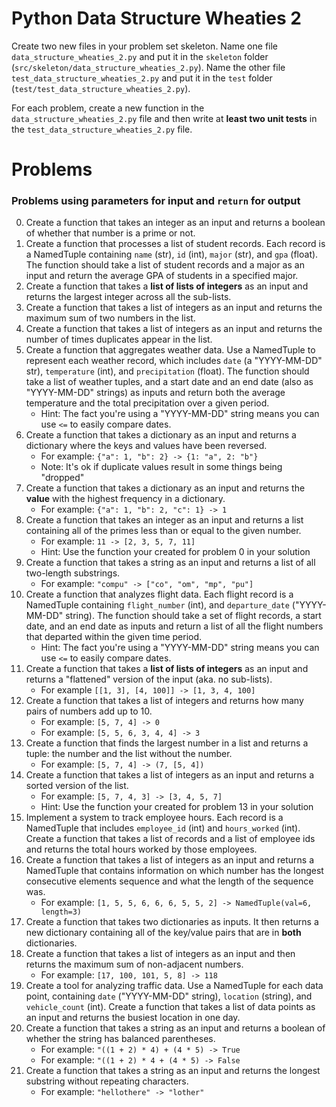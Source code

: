 # Python Data Structure Wheaties 2

Create two new files in your problem set skeleton. Name one file
`data_structure_wheaties_2.py` and put it in the `skeleton` folder
(`src/skeleton/data_structure_wheaties_2.py`). Name the other file
`test_data_structure_wheaties_2.py` and put it in the `test` folder
(`test/test_data_structure_wheaties_2.py`).

For each problem, create a new function in the `data_structure_wheaties_2.py` file
and then write at **least two unit tests** in the
`test_data_structure_wheaties_2.py` file.

# Problems

### Problems using **parameters** for input and `return` for output

0. Create a function that takes an integer as an input and returns a boolean of
   whether that number is a prime or not.
1. Create a function that processes a list of student records. Each record is
   a NamedTuple containing `name` (str), `id` (int), `major` (str), and `gpa`
   (float). The function should take a list of student records and a major as
   an input and return the average GPA of students in a specified major.
2. Create a function that takes a **list of lists of integers** as an input and
   returns the largest integer across all the sub-lists.
3. Create a function that takes a list of integers as an input and returns the
   maximum sum of two numbers in the list.
4. Create a function that takes a list of integers as an input and returns the
   number of times duplicates appear in the list.
5. Create a function that aggregates weather data. Use a NamedTuple to represent
   each weather record, which includes `date` (a "YYYY-MM-DD" str), `temperature`
   (int), and `precipitation` (float). The function should take a list of weather
   tuples, and a start date and an end date (also as "YYYY-MM-DD" strings) as
   inputs and return both the average temperature and the total precipitation
   over a given period.
    - Hint: The fact you're using a "YYYY-MM-DD" string means you can use `<=`
      to easily compare dates.
6. Create a function that takes a dictionary as an input and returns a
   dictionary where the keys and values have been reversed.
   - For example: `{"a": 1, "b": 2} -> {1: "a", 2: "b"}`
   - Note: It's ok if duplicate values result in some things being "dropped"
7. Create a function that takes a dictionary as an input and returns the
   **value** with the highest frequency in a dictionary.
   - For example: `{"a": 1, "b": 2, "c": 1} -> 1`
8. Create a function that takes an integer as an input and returns a list
   containing all of the primes less than or equal to the given number.
   - For example: `11 -> [2, 3, 5, 7, 11]`
   - Hint: Use the function your created for problem 0 in your solution
9. Create a function that takes a string as an input and returns a list of all
   two-length substrings.
   - For example: `"compu" -> ["co", "om", "mp", "pu"]`
10. Create a function that analyzes flight data. Each flight record is a NamedTuple
    containing `flight_number` (int), and `departure_date` ("YYYY-MM-DD" string).
    The function should take a set of flight records, a start date, and an end
    date as inputs and return a list of all the flight numbers that departed
    within the given time period.
    - Hint: The fact you're using a "YYYY-MM-DD" string means you can use `<=`
      to easily compare dates.
11. Create a function that takes a **list of lists of integers** as an input
    and returns a "flattened" version of the input (aka. no sub-lists).
    - For example `[[1, 3], [4, 100]] -> [1, 3, 4, 100]`
12. Create a function that takes a list of integers and returns how many pairs of
    numbers add up to 10.
    - For example: `[5, 7, 4] -> 0`
    - For example: `[5, 5, 6, 3, 4, 4] -> 3`
13. Create a function that finds the largest number in a list and returns a
    tuple: the number and the list without the number.
    - For example: `[5, 7, 4] -> (7, [5, 4])`
14. Create a function that takes a list of integers as an input and returns
    a sorted version of the list.
    - For example: `[5, 7, 4, 3] -> [3, 4, 5, 7]`
    - Hint: Use the function your created for problem 13 in your solution
15. Implement a system to track employee hours. Each record is a NamedTuple
    that includes `employee_id` (int) and `hours_worked` (int). Create a
    function that takes a list of records and a list of employee ids and
    returns the total hours worked by those employees.
16. Create a function that takes a list of integers as an input and returns
    a NamedTuple that contains information on which number has the longest
    consecutive elements sequence and what the length of the sequence was.
    - For example: `[1, 5, 5, 6, 6, 6, 5, 5, 2] -> NamedTuple(val=6, length=3)`
17. Create a function that takes two dictionaries as inputs. It then returns
    a new dictionary containing all of the key/value pairs that are in **both**
    dictionaries.
18. Create a function that takes a list of integers as an input and then returns
    the maximum sum of non-adjacent numbers.
    - For example: `[17, 100, 101, 5, 8] -> 118`
19. Create a tool for analyzing traffic data. Use a NamedTuple for each data
    point, containing `date` ("YYYY-MM-DD" string), `location` (string), and
    `vehicle_count` (int). Create a function that takes a list of data points
    as an input and returns the busiest location in one day.
20. Create a function that takes a string as an input and returns a boolean of
    whether the string has balanced parentheses.
    - For example: `"((1 + 2) * 4) + (4 * 5) -> True`
    - For example: `"((1 + 2) * 4 + (4 * 5) -> False`
21. Create a function that takes a string as an input and returns the longest
    substring without repeating characters.
    - For example: `"hellothere" -> "lother"`
